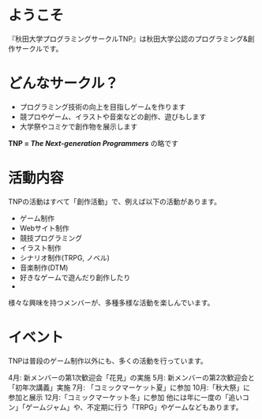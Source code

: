 # ようこそ

『秋田大学プログラミングサークルTNP』は秋田大学公認のプログラミング&創作サークルです。

# どんなサークル？

- プログラミング技術の向上を目指しゲームを作ります
- 競プロやゲーム、イラストや音楽などの創作、遊びもします
- 大学祭やコミケで創作物を展示します

**TNP = *The Next-generation Programmers*** の略です

# 活動内容

TNPの活動はすべて「創作活動」で、例えば以下の活動があります。

- ゲーム制作
- Webサイト制作
- 競技プログラミング
- イラスト制作
- シナリオ制作(TRPG, ノベル)
- 音楽制作(DTM)
- 好きなゲームで遊んだり創作したり
- 
様々な興味を持つメンバーが、多種多様な活動を楽しんでいます。

# イベント

TNPは普段のゲーム制作以外にも、多くの活動を行っています。

4月: 新メンバーの第1次歓迎会「花見」の実施
5月: 新メンバーの第2次歓迎会と「初年次講義」実施
7月: 「コミックマーケット夏」に参加
10月:「秋大祭」に参加と展示
12月:「コミックマーケット冬」に参加
他には年に一度の「追いコン」「ゲームジャム」や、不定期に行う「TRPG」やゲームなどもあります。
